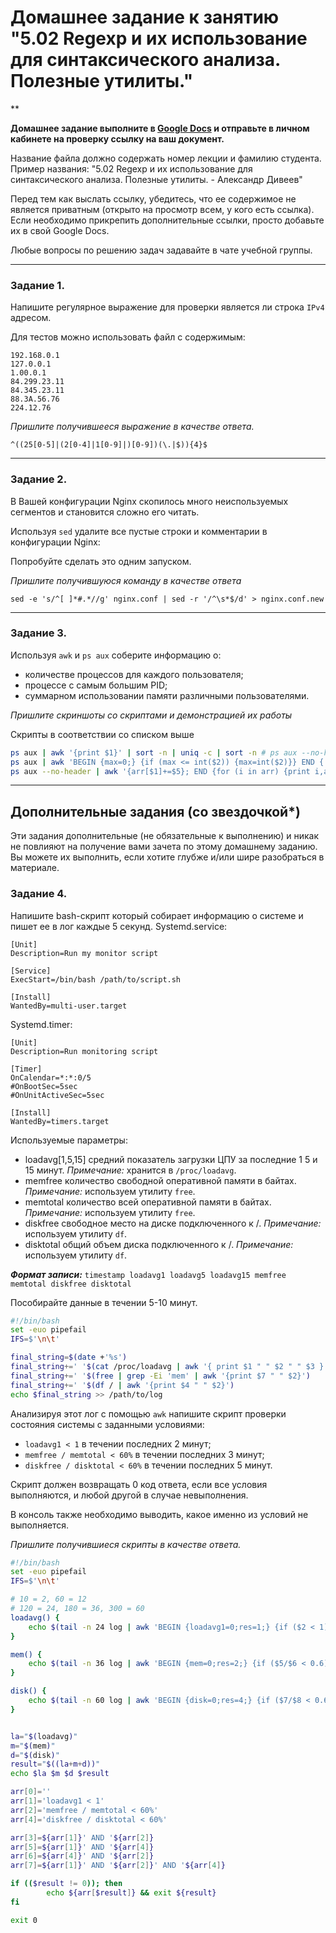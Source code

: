 # Домашнее задание к занятию "5.02 Regexp и их использование для синтаксического анализа. Полезные утилиты."

**

**Домашнее задание выполните в [Google Docs](https://docs.google.com/) и отправьте в личном кабинете на проверку ссылку на ваш документ.**

Название файла должно содержать номер лекции и фамилию студента. Пример названия: "5.02 Regexp и их использование для синтаксического анализа. Полезные утилиты. - Александр Дивеев"

Перед тем как выслать ссылку, убедитесь, что ее содержимое не является приватным (открыто на просмотр всем, у кого есть ссылка). Если необходимо прикрепить дополнительные ссылки, просто добавьте их в свой Google Docs.

Любые вопросы по решению задач задавайте в чате учебной группы.

------
### Задание 1.

Напишите регулярное выражение для проверки является ли строка `IPv4` адресом.

Для тестов можно использовать файл с содержимым:
```
192.168.0.1
127.0.0.1
1.00.0.1
84.299.23.11
84.345.23.11
88.3A.56.76
224.12.76
```

*Пришлите получившееся выражение в качестве ответа.*

`^((25[0-5]|(2[0-4]|1[0-9]|)[0-9])(\.|$)){4}$`

---

### Задание 2.

В Вашей конфигурации Nginx скопилось много неиспользуемых сегментов и становится сложно его читать.

Используя `sed` удалите все пустые строки и комментарии в конфигурации Nginx: 

Попробуйте сделать это одним запуском.

*Пришлите получившуюся команду в качестве ответа*

`sed -e 's/^[ ]*#.*//g' nginx.conf | sed -r '/^\s*$/d' > nginx.conf.new`

------

### Задание 3.

Используя `awk` и `ps aux` соберите информацию о:
 - количестве процессов для каждого пользователя;
 - процессе с самым большим PID;
 - суммарном использовании памяти различными пользователями.

*Пришлите скриншоты со скриптами и демонстрацией их работы*

Скрипты в соответствии со списком выше
```bash
ps aux | awk '{print $1}' | sort -n | uniq -c | sort -n # ps aux --no-header | awk '{ user[$1] +=1 } END {for (i in user) print i":"user[i]'
ps aux | awk 'BEGIN {max=0;} {if (max <= int($2)) {max=int($2)}} END { print max;}'
ps aux --no-header | awk '{arr[$1]+=$5}; END {for (i in arr) {print i,arr[i]}}' | sort -k2 | column -t
```
---

## Дополнительные задания (со звездочкой*)
Эти задания дополнительные (не обязательные к выполнению) и никак не повлияют на получение вами зачета по этому домашнему заданию. Вы можете их выполнить, если хотите глубже и/или шире разобраться в материале.

### Задание 4.

Напишите bash-скрипт который собирает информацию о системе и пишет ее в лог каждые 5 секунд.
Systemd.service:
```
[Unit]
Description=Run my monitor script

[Service]
ExecStart=/bin/bash /path/to/script.sh

[Install]
WantedBy=multi-user.target
```
Systemd.timer:
```
[Unit]
Description=Run monitoring script

[Timer]
OnCalendar=*:*:0/5
#OnBootSec=5sec
#OnUnitActiveSec=5sec

[Install]
WantedBy=timers.target
```
Используемые параметры:

- loadavg[1,5,15] средний показатель загрузки ЦПУ за последние 1 5 и 15 минут. *Примечание:* хранится в `/proc/loadavg`.
- memfree количество свободной оперативной памяти в байтах. *Примечание:* используем утилиту `free`.
- memtotal количество всей оперативной памяти в байтах. *Примечание:* используем утилиту `free`.
- diskfree свободное место на диске подключенного к /. *Примечание:* используем утилиту `df`.
- disktotal общий объем диска подключенного к /. *Примечание:* используем утилиту `df`.

***Формат записи:*** `timestamp loadavg1 loadavg5 loadavg15 memfree memtotal diskfree disktotal`

Пособирайте данные в течении 5-10 минут.
```bash
#!/bin/bash
set -euo pipefail
IFS=$'\n\t'

final_string=$(date +'%s')
final_string+=' '$(cat /proc/loadavg | awk '{ print $1 " " $2 " " $3 }')
final_string+=' '$(free | grep -Ei 'mem' | awk '{print $7 " " $2}')
final_string+=' '$(df / | awk '{print $4 " " $2}')
echo $final_string >> /path/to/log
```
Анализируя этот лог с помощью `awk` напишите скрипт проверки состояния системы с заданными условиями:

- `loadavg1 < 1` в течении последних 2 минут;
- `memfree / memtotal < 60%` в течении последних 3 минут;
- `diskfree / disktotal < 60%` в течении последних 5 минут.

Скрипт должен возвращать 0 код ответа, если все условия выполняются, и любой другой в случае невыполнения.

В консоль также необходимо выводить, какое именно из условий не выполняется.

*Пришлите получившиеся скрипты в качестве ответа.*
```bash
#!/bin/bash
set -euo pipefail
IFS=$'\n\t'

# 10 = 2, 60 = 12
# 120 = 24, 180 = 36, 300 = 60
loadavg() {
	echo $(tail -n 24 log | awk 'BEGIN {loadavg1=0;res=1;} {if ($2 < 1) {loadavg1+=1;}} END {if (loadavg1 == 24) {res=0} print res;}')
}

mem() {
	echo $(tail -n 36 log | awk 'BEGIN {mem=0;res=2;} {if ($5/$6 < 0.6) {mem+=1;}} END {if (mem == 36) {res=0} print res;}')
}

disk() {
	echo $(tail -n 60 log | awk 'BEGIN {disk=0;res=4;} {if ($7/$8 < 0.6) {disk+=1;}} END {if (disk == 60) {res=0} print res;}')
}


la="$(loadavg)"
m="$(mem)"
d="$(disk)"
result="$((la+m+d))"
echo $la $m $d $result

arr[0]=''
arr[1]='loadavg1 < 1'
arr[2]='memfree / memtotal < 60%'
arr[4]='diskfree / disktotal < 60%'

arr[3]=${arr[1]}' AND '${arr[2]}
arr[5]=${arr[1]}' AND '${arr[4]}
arr[6]=${arr[4]}' AND '${arr[2]}
arr[7]=${arr[1]}' AND '${arr[2]}' AND '${arr[4]}

if (($result != 0)); then
       	echo ${arr[$result]} && exit ${result}
fi

exit 0
```
